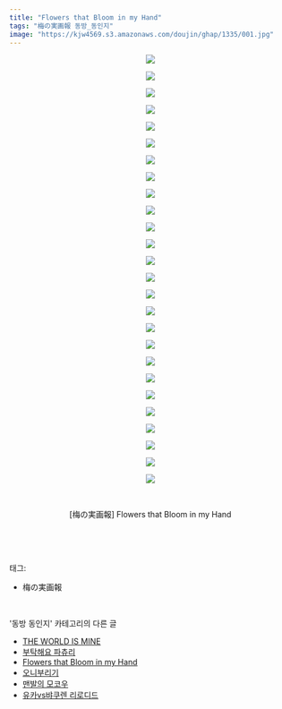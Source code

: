 ```yaml
---
title: "Flowers that Bloom in my Hand"
tags: "梅の実画報 동방_동인지"
image: "https://kjw4569.s3.amazonaws.com/doujin/ghap/1335/001.jpg"
---
```

<div class="article">
<p style="text-align: center; clear: none; float: none;"><img src="{{ site.imgserver3 }}/ghap/1335/001.jpg"/></p>
<p style="text-align: center; clear: none; float: none;"><img src="{{ site.imgserver3 }}/ghap/1335/002.jpg"/></p>
<p style="text-align: center; clear: none; float: none;"><img src="{{ site.imgserver3 }}/ghap/1335/003.jpg"/></p>
<p style="text-align: center; clear: none; float: none;"><img src="{{ site.imgserver3 }}/ghap/1335/004.jpg"/></p>
<p style="text-align: center; clear: none; float: none;"><img src="{{ site.imgserver3 }}/ghap/1335/005.jpg"/></p>
<p style="text-align: center; clear: none; float: none;"><img src="{{ site.imgserver3 }}/ghap/1335/006.jpg"/></p>
<p style="text-align: center; clear: none; float: none;"><img src="{{ site.imgserver3 }}/ghap/1335/007.jpg"/></p>
<p style="text-align: center; clear: none; float: none;"><img src="{{ site.imgserver3 }}/ghap/1335/008.jpg"/></p>
<p style="text-align: center; clear: none; float: none;"><img src="{{ site.imgserver3 }}/ghap/1335/009.jpg"/></p>
<p style="text-align: center; clear: none; float: none;"><img src="{{ site.imgserver3 }}/ghap/1335/010.jpg"/></p>
<p style="text-align: center; clear: none; float: none;"><img src="{{ site.imgserver3 }}/ghap/1335/011.jpg"/></p>
<p style="text-align: center; clear: none; float: none;"><img src="{{ site.imgserver3 }}/ghap/1335/012.jpg"/></p>
<p style="text-align: center; clear: none; float: none;"><img src="{{ site.imgserver3 }}/ghap/1335/013.jpg"/></p>
<p style="text-align: center; clear: none; float: none;"><img src="{{ site.imgserver3 }}/ghap/1335/014.jpg"/></p>
<p style="text-align: center; clear: none; float: none;"><img src="{{ site.imgserver3 }}/ghap/1335/015.jpg"/></p>
<p style="text-align: center; clear: none; float: none;"><img src="{{ site.imgserver3 }}/ghap/1335/016.jpg"/></p>
<p style="text-align: center; clear: none; float: none;"><img src="{{ site.imgserver3 }}/ghap/1335/017.jpg"/></p>
<p style="text-align: center; clear: none; float: none;"><img src="{{ site.imgserver3 }}/ghap/1335/018.jpg"/></p>
<p style="text-align: center; clear: none; float: none;"><img src="{{ site.imgserver3 }}/ghap/1335/019.jpg"/></p>
<p style="text-align: center; clear: none; float: none;"><img src="{{ site.imgserver3 }}/ghap/1335/020.jpg"/></p>
<p style="text-align: center; clear: none; float: none;"><img src="{{ site.imgserver3 }}/ghap/1335/021.jpg"/></p>
<p style="text-align: center; clear: none; float: none;"><img src="{{ site.imgserver3 }}/ghap/1335/022.jpg"/></p>
<p style="text-align: center; clear: none; float: none;"><img src="{{ site.imgserver3 }}/ghap/1335/023.jpg"/></p>
<p style="text-align: center; clear: none; float: none;"><img src="{{ site.imgserver3 }}/ghap/1335/024.jpg"/></p>
<p style="text-align: center; clear: none; float: none;"><img src="{{ site.imgserver3 }}/ghap/1335/025.jpg"/></p>
<p style="text-align: center; clear: none; float: none;"><img src="{{ site.imgserver3 }}/ghap/1335/026.jpg"/></p>
<p style="text-align: center; clear: none; float: none;"><br/></p>
<p style="text-align: center; clear: none; float: none;">[梅の実画報] Flowers that Bloom in my Hand</p>
<p><br/></p>
</div><br/>
<div class="tagTrail">
<p>태그: </p>
<ul>
<li>梅の実画報</li>
</ul>
</div><br/>
<div class="another">
<p>'동방 동인지' 카테고리의 다른 글</p>
<ul>
<li><a href="/ghap_1337">THE WORLD IS MINE</a></li>
<li><a href="/ghap_1336">부탁해요 파츄리</a></li>
<li><a href="/ghap_1335">Flowers that Bloom in my Hand</a></li>
<li><a href="/ghap_1334">오니부리기</a></li>
<li><a href="/ghap_1333">맨발의 모코우</a></li>
<li><a href="/ghap_1331">유카vs뱌쿠렌 리로디드</a></li>
</ul>
</div><br/>
<div class="cb_module cb_fluid">
<div class="cb_wrt cb_profile">
</div><!-- commentList close -->
</div><br/>
